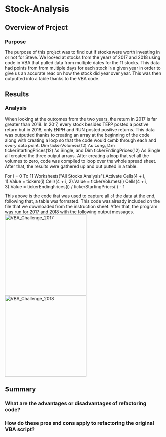 # Stock-Analysis
## Overview of Project
### Purpose
The purpose of this project was to find out if stocks were worth investing in or not for Steve. We looked at stocks from the years of 2017 and 2018 using code in VBA that pulled data from multiple dates for the 11 stocks. This data had points from from multiple days for each stock in a given year in order to give us an accurate read on how the stock did year over year. This was then outputted into a table thanks to the VBA code. 
## Results
### Analysis
When looking at the outcomes from the two years, the return in 2017 is far greater than 2018. In 2017, every stock besides TERP posted a postive return but in 2018, only ENPH and RUN posted positive returns. This data was outputted thanks to creating an array at the beginning of the code along with creating a loop so that the code would comb through each and every data point. Dim tickerVolumes(12) As Long, Dim tickerStartingPrices(12) As Single, and Dim tickerEndingPrices(12) As Single all created the three output arrays. After creating a loop that set all the volumes to zero, code was compiled to loop over the whole spread sheet. After that, the results were gathered up and out putted in a table. 

  For i = 0 To 11
    Worksheets("All Stocks Analysis").Activate
    Cells(4 + i, 1).Value = tickers(i)
    Cells(4 + i, 2).Value = tickerVolumes(i)
    Cells(4 + i, 3).Value = tickerEndingPrices(i) / tickerStartingPrices(i) - 1
  
This above is the code that was used to capture all of the data at the end, following that, a table was formated. This code was already included on the file that we downloaded from the instruction sheet. After that, the program was run for 2017 and 2018 with the following output messages.
<img width="262" alt="VBA_Challenge_2017" src="https://user-images.githubusercontent.com/111014191/186491185-7f4c7ff3-d2a4-4e08-bb35-e773b815482d.png">
<img width="262" alt="VBA_Challenge_2018" src="https://user-images.githubusercontent.com/111014191/186491200-fd1f6c3a-7627-4541-91a1-6cd699e3ea9a.png">

## Summary
### What are the advantages or disadvantages of refactoring code?
### How do these pros and cons apply to refactoring the original VBA script?
